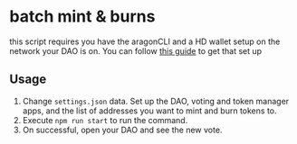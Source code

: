 batch mint & burns
===============

this script requires you have the aragonCLI and a HD wallet setup on the network your DAO is on. You can follow [this guide](https://forum.aragon.org/t/aragon-cli-setup-guide/1934) to get that set up

## Usage
1. Change `settings.json` data. Set up the DAO, voting and token manager
apps, and the list of addresses you want to mint and burn tokens to.
2. Execute `npm run start` to run the command.
3. On successful, open your DAO and see the new vote.
